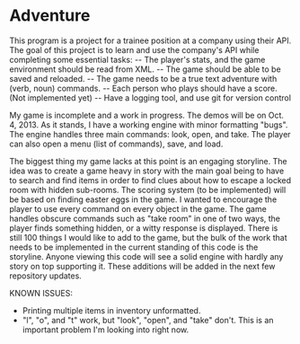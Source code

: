 Adventure
=========
This program is a project for a trainee position at a company using their API.  The goal of this project is to learn
and use the company's API while completing some essential tasks:
-- The player's stats, and the game environment should be read from XML.
-- The game should be able to be saved and reloaded.
-- The game needs to be a true text adventure with (verb, noun) commands.
-- Each person who plays should have a score.  (Not implemented yet)
-- Have a logging tool, and use git for version control

My game is incomplete and a work in progress.  The demos will be on Oct. 4, 2013.
As it stands, I have a working engine with minor formatting "bugs".
The engine handles three main commands: look, open, and take.
The player can also open a menu (list of commands), save, and load.

The biggest thing my game lacks at this point is an engaging storyline.  The idea was to create a game heavy in story
with the main goal being to have to search and find items in order to find clues about how to escape a locked room with
hidden sub-rooms.  The scoring system (to be implemented) will be based on finding easter eggs in the game.  I wanted
to encourage the player to use every command on every object in the game.  The game handles obscure commands such as
"take room" in one of two ways, the player finds something hidden, or a witty response is displayed.  There is still
100 things I would like to add to the game, but the bulk of the work that needs to be implemented in the current
standing of this code is the storyline.  Anyone viewing this code will see a solid engine with hardly any story on top
supporting it.  These additions will be added in the next few repository updates.

KNOWN ISSUES:
- Printing multiple items in inventory unformatted.
- "l", "o", and "t" work, but "look", "open", and "take" don't.  This is an important problem I'm looking into right now.
